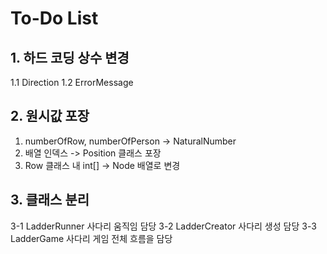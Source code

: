 # To-Do List

## 1. 하드 코딩 상수 변경
1.1 Direction
1.2 ErrorMessage

## 2. 원시값 포장
1. numberOfRow, numberOfPerson -> NaturalNumber
2. 배열 인덱스 -> Position 클래스 포장
3. Row 클래스 내 int[] -> Node 배열로 변경

## 3. 클래스 분리
3-1 LadderRunner 사다리 움직임 담당
3-2 LadderCreator 사다리 생성 담당
3-3 LadderGame 사다리 게임 전체 흐름을 담당